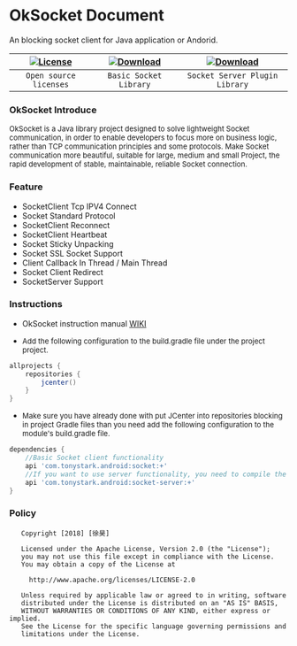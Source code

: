 # OkSocket Document
An blocking socket client for Java application or Andorid.

| [![License](https://img.shields.io/badge/license-Apache%202-green.svg)](https://www.apache.org/licenses/LICENSE-2.0) | [![Download](https://api.bintray.com/packages/xuuhaoo/maven/OkSocket/images/download.svg)](https://bintray.com/xuuhaoo/maven/OkSocket/_latestVersion) | [![Download](https://api.bintray.com/packages/xuuhaoo/maven/ServerImpl/images/download.svg)](https://bintray.com/xuuhaoo/maven/ServerImpl/_latestVersion) |
| :------: | :------: | :------: |
| `Open source licenses` | `Basic Socket Library` | `Socket Server Plugin Library` |


### OkSocket Introduce
<font size=2>
OkSocket is a Java library project designed to solve lightweight Socket communication, in order to enable developers to focus more on business logic, rather than TCP communication principles and some protocols. Make Socket communication more beautiful, suitable for large, medium and small Project, the rapid development of stable, maintainable, reliable Socket connection.
</font>

### Feature
- SocketClient Tcp IPV4 Connect
- Socket Standard Protocol 
- SocketClient Reconnect
- SocketClient Heartbeat 
- Socket Sticky Unpacking
- Socket SSL Socket Support
- Client Callback In Thread / Main Thread
- Socket Client Redirect
- SocketServer Support


### Instructions

* OkSocket instruction manual [WIKI](https://github.com/xuuhaoo/OkSocket/wiki/What-Is-OkSocket-Is)

* <font size=2>Add the following configuration to the build.gradle file under the project project.</font>
    
```groovy
allprojects {
    repositories {
        jcenter()
    }
}
```
* <font size=2>Make sure you have already done with put JCenter into repositories blocking in project Gradle files than you need add the following configuration to the module's build.gradle file.</font>

```groovy
dependencies {
	//Basic Socket client functionality
	api 'com.tonystark.android:socket:+'
	//If you want to use server functionality, you need to compile the following libraries
	api 'com.tonystark.android:socket-server:+'
}
```

### Policy

```
   Copyright [2018] [徐昊]

   Licensed under the Apache License, Version 2.0 (the "License");
   you may not use this file except in compliance with the License.
   You may obtain a copy of the License at

     http://www.apache.org/licenses/LICENSE-2.0

   Unless required by applicable law or agreed to in writing, software
   distributed under the License is distributed on an "AS IS" BASIS,
   WITHOUT WARRANTIES OR CONDITIONS OF ANY KIND, either express or implied.
   See the License for the specific language governing permissions and
   limitations under the License.
```



















